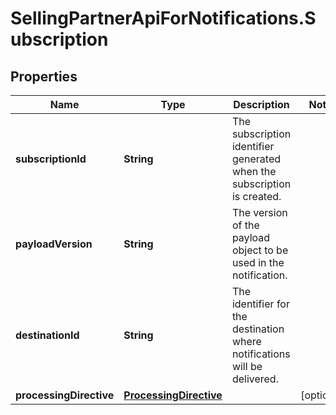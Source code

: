 # SellingPartnerApiForNotifications.Subscription

## Properties
Name | Type | Description | Notes
------------ | ------------- | ------------- | -------------
**subscriptionId** | **String** | The subscription identifier generated when the subscription is created. | 
**payloadVersion** | **String** | The version of the payload object to be used in the notification. | 
**destinationId** | **String** | The identifier for the destination where notifications will be delivered. | 
**processingDirective** | [**ProcessingDirective**](ProcessingDirective.md) |  | [optional] 


